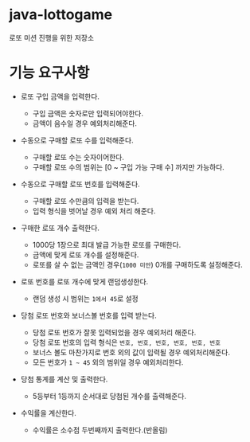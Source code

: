 # java-lottogame
로또 미션 진행을 위한 저장소


# 기능 요구사항

- 로또 구입 금액을 입력한다.

  - 구입 금액은 숫자로만 입력되어야한다.
  - 금액이 음수일 경우 예외처리해준다.
  
- 수동으로 구매할 로또 수를 입력해준다.

  - 구매할 로또 수는 숫자이어한다.
  - 구매할 로또 수의 범위는 [0 ~ 구입 가능 구매 수] 까지만 가능하다.
  
- 수동으로 구매할 로또 번호를 입력해준다.

  - 구매할 로또 수만큼의 입력을 받는다.
  - 입력 형식을 벗어날 경우 예외 처리 해준다.

- 구매한 로또 개수 출력한다.

  - 1000당 1장으로 최대 발급 가능한 로또를 구매한다.
  - 금액에 맞게 로또 개수를 설정해준다.
  - 로또를 살 수 없는 금액인 경우(`1000 미만`) 0개를 구매하도록 설정해준다.
  
- 로또 번호를 로또 개수에 맞게 랜덤생성한다.

  - 랜덤 생성 시 범위는 `1에서 45`로 설정
  
- 당첨 로또 번호와 보너스볼 번호를 입력 받는다.

  - 당첨 로또 번호가 잘못 입력되었을 경우 예외처리 해준다.
  - 당첨 로또 번호의 입력 형식은 `번호, 번호, 번호, 번호, 번호, 번호`
  - 보너스 볼도 마찬가지로 번호 외의 값이 입력될 경우 예외처리해준다.
  - 모든 번호가 `1 ~ 45` 외의 범위일 경우 예외처리한다.

- 당첨 통계를 계산 및 출력한다.

  - 5등부터 1등까지 순서대로 당첨된 개수를 출력해준다.

- 수익률을 계산한다.

  - 수익률은 소수점 두번째까지 출력한다.(반올림)
